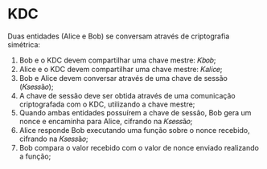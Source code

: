 # KDC

Duas entidades (Alice e Bob) se conversam através de criptografia simétrica:

1. Bob e o KDC devem compartilhar uma chave mestre: 𝐾𝑏𝑜𝑏; 
2. Alice e o KDC devem compartilhar uma chave mestre: 𝐾𝑎𝑙𝑖𝑐𝑒; 
3. Bob e Alice devem conversar através de uma chave de sessão (𝐾𝑠𝑒𝑠𝑠ã𝑜); 
4. A chave de sessão deve ser obtida através de uma comunicação criptografada com o KDC, utilizando a chave mestre; 
5. Quando ambas entidades possuírem a chave de sessão, Bob gera um nonce e encaminha para Alice, cifrando na 𝐾𝑠𝑒𝑠𝑠ã𝑜; 
6. Alice responde Bob executando uma função sobre o nonce recebido, cifrando na 𝐾𝑠𝑒𝑠𝑠ã𝑜; 
7. Bob compara o valor recebido com o valor de nonce enviado realizando a função; 
